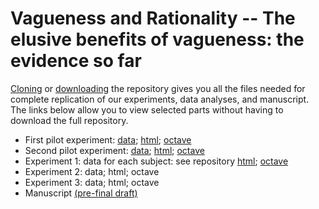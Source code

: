 # Vagueness and Rationality -- The elusive benefits of vagueness: the evidence so far

[Cloning](https://github.com/mjgreen/vagueness) or [downloading](https://github.com/mjgreen/vagueness/archive/master.zip) the repository gives you all the files needed for complete replication of our experiments, data analyses, and manuscript. The links below allow you to view selected parts without having to download the full repository.

* First pilot experiment: [data](https://mjgreen.github.io/vagueness/experiment_data_and_analyses/A_pilot_1_data/data.txt); [html](https://mjgreen.github.io/vagueness/experiment_data_and_analyses/A_pilot_1.html); [octave](https://github.com/mjgreen/vagueness/blob/master/experiment_implementations/A_pilot_1.m)
* Second pilot experiment: [data](https://mjgreen.github.io/vagueness/experiment_data_and_analyses/B_pilot_2_data/data.txt); [html](https://mjgreen.github.io/vagueness/experiment_data_and_analyses/B_pilot_2.html); [octave](https://github.com/mjgreen/vagueness/blob/master/experiment_implementations/B_pilot_2.m)
* Experiment 1: data for each subject: see repository [html](https://mjgreen.github.io/vagueness/experiment_data_and_analyses/C_exp_1.html); [octave](https://github.com/mjgreen/vagueness/blob/master/experiment_implementations/C_exp_1.m)
* Experiment 2: data; html; octave
* Experiment 3: data; html; octave
* Manuscript [(pre-final draft)](https://mjgreen.github.io/vagueness/manuscript/v-book-2018.pdf)

